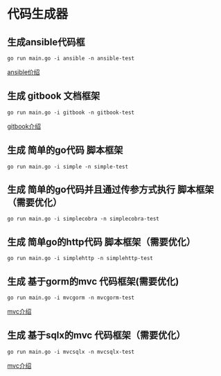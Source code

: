 # 代码生成器

## 生成ansible代码框

```
go run main.go -i ansible -n ansible-test
```

[ansible价绍](./docs/ansible.md)

## 生成 gitbook 文档框架

```
go run main.go -i gitbook -n gitbook-test
```

[gitbook介绍](./docs/gitbook.md)

## 生成 简单的go代码 脚本框架

```
go run main.go -i simple -n simple-test
```

## 生成 简单的go代码并且通过传参方式执行 脚本框架（需要优化）

```
go run main.go -i simplecobra -n simplecobra-test
```

## 生成 简单go的http代码 脚本框架（需要优化）

```
go run main.go -i simplehttp -n simplehttp-test
```

## 生成 基于gorm的mvc 代码框架(需要优化)

```
go run main.go -i mvcgorm -n mvcgorm-test
```

[mvc介绍](./docs/mvc.md)

## 生成 基于sqlx的mvc 代码框架（需要优化）

```
go run main.go -i mvcsqlx -n mvcsqlx-test
```

[mvc介绍](./docs/mvc.md)